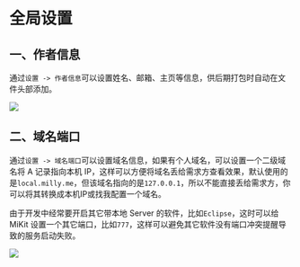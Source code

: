 # 全局设置

## 一、作者信息

通过```设置 -> 作者信息```可以设置姓名、邮箱、主页等信息，供后期打包时自动在文件头部添加。

![](./doc/img/doc-qj-01.jpg)

## 二、域名端口

通过```设置 -> 域名端口```可以设置域名信息，如果有个人域名，可以设置一个二级域名将 A 记录指向本机 IP，这样可以方便将域名丢给需求方查看效果，默认使用的是```local.milly.me```，但该域名指向的是```127.0.0.1```，所以不能直接丢给需求方，你可以将其转换成本机IP或找我配置一个域名。

由于开发中经常要开启其它带本地 Server 的软件，比如```Eclipse```，这时可以给 MiKit 设置一个其它端口，比如```777```，这样可以避免其它软件没有端口冲突提醒导致的服务启动失败。

![](./doc/img/doc-qj-02.jpg)